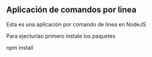 ## Aplicación de comandos por linea

Esta es una aplicación por comando de linea en NodeJS

Para ejecturlao primero instale los paquetes

npm install